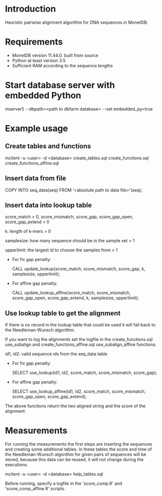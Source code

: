# Introduction

Heuristic pairwise alignment algorithm for DNA sequences in MonetDB.

# Requirements

- MonetDB version 11.44.0. built from source
- Python at least version 3.5
- Sufficient RAM according to the sequence lengths

# Start database server with embedded Python

mserver5 --dbpath=\<path to dbfarm database\> --set embedded_py=true

# Example usage

## Create tables and functions

mclient -u \<user\> -d \<database\> create_tables.sql create_functions.sql create_functions_affine.sql

## Insert data from file
COPY INTO seq_data(seq) FROM '\<absolute path to data file\>'(seq);

## Insert data into lookup table

score_match \> 0, score_mismatch, score_gap, score_gap_open, score_gap_extend \< 0

k: length of k-mers \> 0

samplesize: how many sequence should be in the sample set \> 1

upperlimit: the largest id to choose the samples from \> 1

- For fix gap penalty:

  CALL update_lookup(score_match, score_mismatch, score_gap, k, samplesize, upperlimit);

- For affine gap penalty:

  CALL update_lookup_affine(score_match, score_mismatch, score_gap_open, score_gap_extend, k, samplesize, upperlimit);

## Use lookup table to get the alignment

If there is no record in the lookup table that could be used it will fall back to the Needleman-Wunsch algorithm.

If you want to log the alignments set the logfile in the create_functions.sql use_subalign and create_functions_affine.sql use_subalign_affine functions.

id1, id2: valid sequence ids from the seq_data table

- For fix gap penalty:

  SELECT use_lookup(id1, id2, score_match, score_mismatch, score_gap);

- For affine gap penalty:

  SELECT use_lookup_affine(id1, id2, score_match, score_mismatch, score_gap_open, score_gap_extend);

The above functions return the two aligned string and the score of the alignment.

# Measurements

For running the measurements the first steps are inserting the sequences and creating some additional tables.
In these tables the score and time of the Needleman-Wunsch algorithm for given pairs of sequences will be stored, because this data can be reused, it will not change during the executions.

mclient -u \<user\> -d \<database\> help_tables.sql

Before running, specify a logfile in the 'score_comp.R' and 'score_comp_affine.R' scripts.
